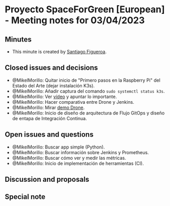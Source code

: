 # Proyecto SpaceForGreen [European] - Meeting notes for 03/04/2023

## Minutes

- This minute is created by [Santiago Figueroa](sfigueroa@ceit.es).

## Closed issues and decisions

- @MikelMorillo: Quitar inicio de "Primero pasos en la Raspberry Pi" del Estado del Arte (dejar instalación K3s).
- @MikelMorillo: Añadir captura del comando `sudo systemctl status k3s`.
- @MikelMorillo: Ver [vídeo](https://www.droidcon.com/2022/09/30/exploring-dynamic-feature-modules/) y apuntar lo importante.
- @MikelMorillo: Hacer comparativa entre Drone y Jenkins.
- @MikelMorillo: Mirar [demo Drone](https://github.com/minghsu0107/cicd-demo).
- @MikelMorillo: Inicio de diseño de arquitectura de Flujo GitOps y diseño de entapa de Integración Continua.

## Open issues and questions

- @MikelMorillo: Buscar app simple (Python).
- @MikelMorillo: Buscar información sobre Jenkins y Prometheus.
- @MikelMorillo: Buscar cómo ver y medir las métricas.
- @MikelMorillo: Inicio de implementación de herramientas (CI).

## Discussion and proposals

## Special note
